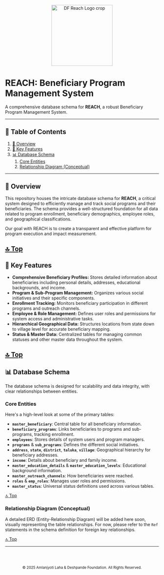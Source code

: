<p align="center">
<img width="200" height="200" alt="DF Reach Logo crop" src="https://github.com/user-attachments/assets/9bc4dbd0-f2ac-4f56-b272-33d866263942" />
</p>

# REACH: Beneficiary Program Management System


A comprehensive database schema for **REACH**, a robust Beneficiary Program Management System.

---

## 📖 Table of Contents

1. [🌟 Overview](#-overview)
2. [🚀 Key Features](#-key-features)
3. [📊 Database Schema](#-database-schema)
    1. [Core Entities](#core-entities)
    2. [Relationship Diagram (Conceptual)](#relationship-diagram-conceptual)

---

## 🌟 Overview

This repository houses the intricate database schema for **REACH**, a critical system designed to efficiently manage and track social programs and their beneficiaries. The schema provides a well-structured foundation for all data related to program enrollment, beneficiary demographics, employee roles, and geographical classifications.

Our goal with REACH is to create a transparent and effective platform for program execution and impact measurement.

[🔝 Top](#-table-of-contents)
---

## 🚀 Key Features

* **Comprehensive Beneficiary Profiles:** Stores detailed information about beneficiaries including personal details, addresses, educational backgrounds, and income.
* **Program & Sub-Program Management:** Organizes various social initiatives and their specific components.
* **Enrollment Tracking:** Monitors beneficiary participation in different programs and outreach channels.
* **Employee & Role Management:** Defines user roles and permissions for system access and administrative tasks.
* **Hierarchical Geographical Data:** Structures locations from state down to village level for accurate beneficiary mapping.
* **Status & Master Data:** Centralized tables for managing common statuses and other master data throughout the system.

[🔝 Top](#-table-of-contents)
---

## 📊 Database Schema

The database schema is designed for scalability and data integrity, with clear relationships between entities.

### Core Entities

Here's a high-level look at some of the primary tables:

* **`master_beneficiary`**: Central table for all beneficiary information.
* **`beneficiary_programs`**: Links beneficiaries to programs and sub-programs, tracking enrollment.
* **`employees`**: Stores details of system users and program managers.
* **`programs`** & **`sub_programs`**: Defines the different social initiatives.
* **`address`**, **`state`**, **`district`**, **`taluka`**, **`village`**: Geographical hierarchy for beneficiary addresses.
* **`income`**: Details about beneficiary and family income.
* **`master_education_details`** & **`master_education_levels`**: Educational background information.
* **`master_outreach_channels`**: How beneficiaries were reached.
* **`roles`** & **`emp_roles`**: Manages user roles and permissions.
* **`master_status`**: Universal status definitions used across various tables.

[🔝 Top](#-table-of-contents)

### Relationship Diagram (Conceptual)

A detailed ERD (Entity-Relationship Diagram) will be added here soon, visually representing the table relationships. For now, please refer to the `Ref` statements in the schema definition for foreign key relationships.

[🔝 Top](#-table-of-contents)

---

<br><br>
<div align="center">
  <sub>© 2025 Amlanjyoti Laha & Deshpande Foundation. All Rights Reserved.</sub>
</div>
